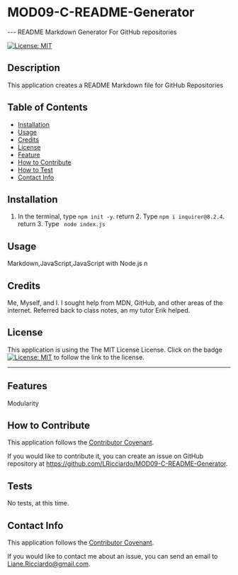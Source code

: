 # MOD09-C-README-Generator 
--- README Markdown Generator For GitHub repositories

[![License: MIT](https://img.shields.io/badge/License-MIT-blue.svg)](https://opensource.org/licenses/MIT)

## Description
This application creates a README Markdown file for GitHub Repositories


## Table of Contents
  
- [Installation](#installation)
- [Usage](#usage)
- [Credits](#credits)
- [License](#license)
- [Feature](#features)
- [How to Contribute](#contribute)
- [How to Test](#test)
- [Contact Info](#contact)

## Installation

  1. In the terminal, type ```npm init -y```.   return   2. Type ```npm i inquirer@8.2.4```.  return  3. Type ``` node index.js```


## Usage
Markdown,JavaScript,JavaScript with Node.js 
n

## Credits

Me, Myself, and I. I sought help from MDN, GitHub, and other areas of the internet. Referred back to class notes, an my tutor Erik helped.

## License

This application is using the The MIT License License. Click on the badge  [![License: MIT](https://img.shields.io/badge/License-MIT-blue.svg)](https://opensource.org/licenses/MIT)  to follow the link to the license.

---

## Features

Modularity

## How to Contribute

This application follows the [Contributor Covenant](https://www.contributor-covenant.org/).

If you would like to contribute it, you can create an issue on GitHub repository at https://github.com/LRicciardo/MOD09-C-README-Generator. 

## Tests

No tests, at this time.
  
## Contact Info

This application follows the [Contributor Covenant](https://www.contributor-covenant.org/).

If you would like to contact me about an issue, you can send an email to Liane.Ricciardo@gmail.com.
